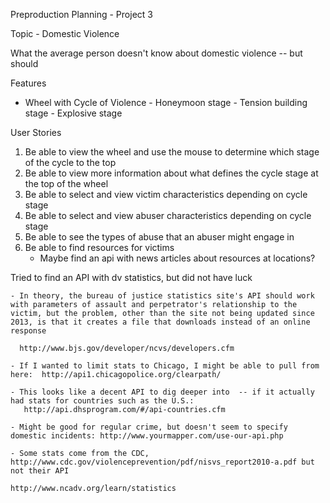 Preproduction Planning - Project 3

Topic - Domestic Violence

What the average person doesn't know about domestic violence -- but should




Features
- Wheel with Cycle of Violence
      - Honeymoon stage
      - Tension building stage
      - Explosive stage

User Stories
  1. Be able to view the wheel and use the mouse to determine which stage of the cycle to the top
  2. Be able to view more information about what defines the cycle stage at the top of the wheel
  3. Be able to select and view victim characteristics depending on cycle stage
  4. Be able to select and view abuser characteristics depending on cycle stage
  5. Be able to see the types of abuse that an abuser might engage in
  6. Be able to find resources for victims
      - Maybe find an api with news articles about resources at locations?




Tried to find an API with dv statistics, but did not have luck

    - In theory, the bureau of justice statistics site's API should work with parameters of assault and perpetrator's relationship to the victim, but the problem, other than the site not being updated since 2013, is that it creates a file that downloads instead of an online response

      http://www.bjs.gov/developer/ncvs/developers.cfm

    - If I wanted to limit stats to Chicago, I might be able to pull from here:  http://api1.chicagopolice.org/clearpath/

    - This looks like a decent API to dig deeper into  -- if it actually had stats for countries such as the U.S.:
       http://api.dhsprogram.com/#/api-countries.cfm

    - Might be good for regular crime, but doesn't seem to specify domestic incidents: http://www.yourmapper.com/use-our-api.php

    - Some stats come from the CDC, http://www.cdc.gov/violenceprevention/pdf/nisvs_report2010-a.pdf but not their API

    http://www.ncadv.org/learn/statistics

